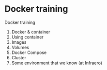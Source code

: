 # Docker training
Docker training

1. Docker & container
2. Using container
3. Images
4. Volumes
5. Docker Compose
6. Cluster
7. Some environment that we know (at Infraero)

